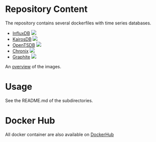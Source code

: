 # Repository Content
The repository contains several dockerfiles with time series databases.
- [InfluxDB](https://influxdata.com/) [![](https://badge.imagelayers.io/florianlautenschlager/influxdb:latest.svg)](https://imagelayers.io/?images=florianlautenschlager/influxdb:latest 'Get your own badge on imagelayers.io')
- [KairosDB](https://kairosdb.github.io/) [![](https://badge.imagelayers.io/florianlautenschlager/kairosdb:latest.svg)](https://imagelayers.io/?images=florianlautenschlager/kairosdb:latest 'Get your own badge on imagelayers.io')
- [OpenTSDB](http://opentsdb.net/) [![](https://badge.imagelayers.io/florianlautenschlager/opentsdb:latest.svg)](https://imagelayers.io/?images=florianlautenschlager/opentsdb:latest 'Get your own badge on imagelayers.io')
- [Chronix](http://chronix.io/) [![](https://badge.imagelayers.io/florianlautenschlager/chronix:latest.svg)](https://imagelayers.io/?images=florianlautenschlager/chronix:latest 'Get your own badge on imagelayers.io')
- [Graphite](https://graphite.readthedocs.org/en/latest/) [![](https://badge.imagelayers.io/florianlautenschlager/graphite:latest.svg)](https://imagelayers.io/?images=florianlautenschlager/graphite:latest 'Get your own badge on imagelayers.io')

An [overview](https://imagelayers.io/?images=florianlautenschlager%2Fkairosdb:v1,florianlautenschlager%2Fopentsdb:v1,florianlautenschlager%2Fchronix:v1,florianlautenschlager%2Fgraphite:v1,florianlautenschlager%2Finfluxdb:v1) of the images.

# Usage
See the README.md of the subdirectories.

# Docker Hub
All docker container are also available on [DockerHub](https://hub.docker.com/u/florianlautenschlager/)
